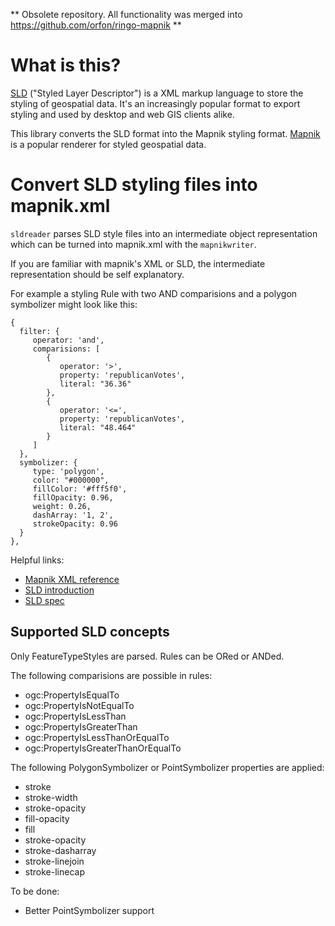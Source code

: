 ** Obsolete repository. All functionality was merged into https://github.com/orfon/ringo-mapnik **

# What is this?

[SLD](http://docs.geoserver.org/latest/en/user/styling/sld-introduction.html) ("Styled Layer Descriptor") is a XML markup language to store the styling of geospatial data. It's an increasingly popular format to export styling and used by desktop and web GIS clients alike. 

This library converts the SLD format into the Mapnik styling format. [Mapnik](https://github.com/mapnik/mapnik/wiki/About-Mapnik) is a popular renderer for styled geospatial data.

# Convert SLD styling files into mapnik.xml

`sldreader` parses SLD style files into an intermediate object representation which can be turned into mapnik.xml with the `mapnikwriter`.

If you are familiar with mapnik's XML or SLD, the intermediate representation should be self explanatory.

For example a styling Rule with two AND comparisions and a polygon symbolizer might look like this:

    {
      filter: {
         operator: 'and',
         comparisions: [
            {
               operator: '>',
               property: 'republicanVotes',
               literal: "36.36"
            },
            {
               operator: '<=',
               property: 'republicanVotes',
               literal: "48.464"
            }
         ]
      },
      symbolizer: {
         type: 'polygon',
         color: "#000000",
         fillColor: '#fff5f0',
         fillOpacity: 0.96,
         weight: 0.26,
         dashArray: '1, 2',
         strokeOpacity: 0.96
      }
    },


Helpful links:

 * [Mapnik XML reference](https://github.com/mapnik/mapnik/wiki/XMLConfigReference)
 * [SLD introduction](http://docs.geoserver.org/stable/en/user/styling/sld-introduction.html)
 * [SLD spec](http://www.opengeospatial.org/standards/sld)

## Supported SLD concepts

Only FeatureTypeStyles are parsed. Rules can be ORed or ANDed.

The following comparisions are possible in rules:

 * ogc:PropertyIsEqualTo
 * ogc:PropertyIsNotEqualTo
 * ogc:PropertyIsLessThan
 * ogc:PropertyIsGreaterThan
 * ogc:PropertyIsLessThanOrEqualTo
 * ogc:PropertyIsGreaterThanOrEqualTo

The following PolygonSymbolizer or PointSymbolizer properties are applied:

 * stroke
 * stroke-width
 * stroke-opacity
 * fill-opacity
 * fill
 * stroke-opacity
 * stroke-dasharray
 * stroke-linejoin
 * stroke-linecap

To be done:

 * Better PointSymbolizer support
